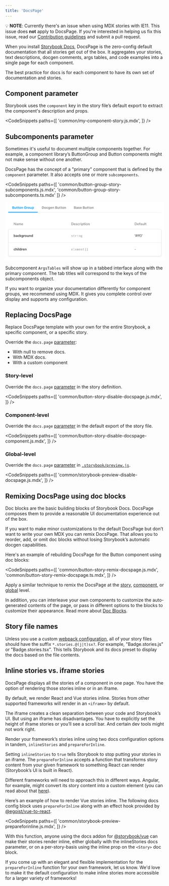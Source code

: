 ```yaml
---
title: 'DocsPage'
---
```


<div class="aside">

💡 <strong>NOTE</strong>: Currently there's an issue when using MDX stories with IE11. This issue does <strong>not</strong> apply to DocsPage. If you're interested in helping us fix this issue, read our <a href="https://github.com/storybookjs/storybook/blob/next/CONTRIBUTING.md">Contribution guidelines</a> and submit a pull request.

</div>


When you install [Storybook Docs](https://storybook.js.org/addons/@storybook/addon-docs), DocsPage is the zero-config default documentation that all stories get out of the box. It aggregates your stories, text descriptions, docgen comments, args tables, and code examples into a single page for each component.

The best practice for docs is for each component to have its own set of documentation and stories.

## Component parameter

Storybook uses the `component` key in the story file’s default export to extract the component's description and props.

<!-- prettier-ignore-start -->

<CodeSnippets
  paths={[
    'common/my-component-story.js.mdx',
  ]}
/>

<!-- prettier-ignore-end -->

## Subcomponents parameter

Sometimes it's useful to document multiple components together. For example, a component library’s ButtonGroup and Button components might not make sense without one another.

DocsPage has the concept of a "primary" component that is defined by the `component` parameter. It also accepts one or more `subcomponents`.

<!-- prettier-ignore-start -->

<CodeSnippets
  paths={[
    'common/button-group-story-subcomponents.js.mdx',
    'common/button-group-story-subcomponents.ts.mdx'
  ]}
/>

<!-- prettier-ignore-end -->

![Subcomponents in Docs Page](./docspage-subcomponents.png)

Subcomponent `ArgsTables` will show up in a tabbed interface along with the primary component. The tab titles will correspond to the keys of the subcomponents object.

If you want to organize your documentation differently for component groups, we recommend using MDX. It gives you complete control over display and supports any configuration.

## Replacing DocsPage

Replace DocsPage template with your own for the entire Storybook, a specific component, or a specific story.

Override the `docs.page` [parameter](../writing-stories/parameters.md):

- With null to remove docs.
- With MDX docs.
- With a custom component

### Story-level

Override the `docs.page` [parameter](../writing-stories/parameters.md#story-parameters) in the story definition.

<!-- prettier-ignore-start -->

<CodeSnippets
  paths={[
    'common/button-story-disable-docspage.js.mdx',
  ]}
/>

<!-- prettier-ignore-end -->

### Component-level

Override the `docs.page` [parameter](../writing-stories/parameters.md#component-parameters) in the default export of the story file.

<!-- prettier-ignore-start -->

<CodeSnippets
  paths={[
    'common/button-story-disable-docspage-component.js.mdx',
  ]}
/>

<!-- prettier-ignore-end -->

### Global-level

Override the `docs.page` [parameter](../writing-stories/parameters.md#global-parameters) in [`.storybook/preview.js`](../configure/overview.md#configure-story-rendering).

<!-- prettier-ignore-start -->

<CodeSnippets
  paths={[
    'common/storybook-preview-disable-docspage.js.mdx',
  ]}
/>

<!-- prettier-ignore-end -->

## Remixing DocsPage using doc blocks

Doc blocks are the basic building blocks of Storybook Docs. DocsPage composes them to provide a reasonable UI documentation experience out of the box.

If you want to make minor customizations to the default DocsPage but don’t want to write your own MDX you can remix DocsPage. That allows you to reorder, add, or omit doc blocks without losing Storybook’s automatic docgen capabilities.

Here's an example of rebuilding DocsPage for the Button component using doc blocks:

<!-- prettier-ignore-start -->

<CodeSnippets
  paths={[
    'common/button-story-remix-docspage.js.mdx',
    'common/button-story-remix-docspage.ts.mdx',
  ]}
/>

<!-- prettier-ignore-end -->

Apply a similar technique to remix the DocsPage at the [story](#story-level), [component](#component-level), or [global](#global-level) level.

In addition, you can interleave your own components to customize the auto-generated contents of the page, or pass in different options to the blocks to customize their appearance. Read more about [Doc Blocks](./doc-blocks.md).

## Story file names

Unless you use a custom [webpack configuration](../configure/webpack.md#extending-storybooks-webpack-config), all of your story files should have the suffix `*.stories.@(j|t)sx?`. For example, "Badge.stories.js" or "Badge.stories.tsx". This tells Storybook and its docs preset to display the docs based on the file contents.

## Inline stories vs. iframe stories

DocsPage displays all the stories of a component in one page. You have the option of rendering those stories inline or in an iframe.

By default, we render React and Vue stories inline. Stories from other supported frameworks will render in an `<iframe>` by default.

The iframe creates a clean separation between your code and Storybook’s UI. But using an iframe has disadvantages. You have to explicitly set the height of iframe stories or you’ll see a scroll bar. And certain dev tools might not work right.

Render your framework’s stories inline using two docs configuration options in tandem, `inlineStories` and `prepareForInline`.

Setting `inlineStories` to `true` tells Storybook to stop putting your stories in an iframe. The `prepareForInline` accepts a function that transforms story content from your given framework to something React can render (Storybook’s UI is built in React).

Different frameworks will need to approach this in different ways. Angular, for example, might convert its story content into a custom element (you can read about that [here](https://angular.io/guide/elements)).

Here’s an example of how to render Vue stories inline. The following docs config block uses `prepareForInline` along with an effect hook provided by [@egoist/vue-to-react](https://github.com/egoist/vue-to-react).

<!-- prettier-ignore-start -->

<CodeSnippets
  paths={[
    'common/storybook-preview-prepareforinline.js.mdx',
  ]}
/>

<!-- prettier-ignore-end -->

With this function, anyone using the docs addon for [@storybook/vue](https://github.com/storybookjs/storybook/tree/master/app/vue) can make their stories render inline, either globally with the inlineStories docs parameter, or on a per-story-basis using the inline prop on the `<Story>` doc block.

If you come up with an elegant and flexible implementation for the `prepareForInline` function for your own framework, let us know. We'd love to make it the default configuration to make inline stories more accessible for a larger variety of frameworks!
